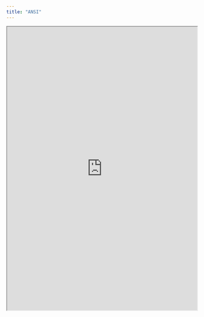 ```yaml
---
title: "ANSI"
---
```



<iframe height="750" width="100%" src="https://ewelton.github.io/ktest/wiki.html#ANSI"></iframe>
